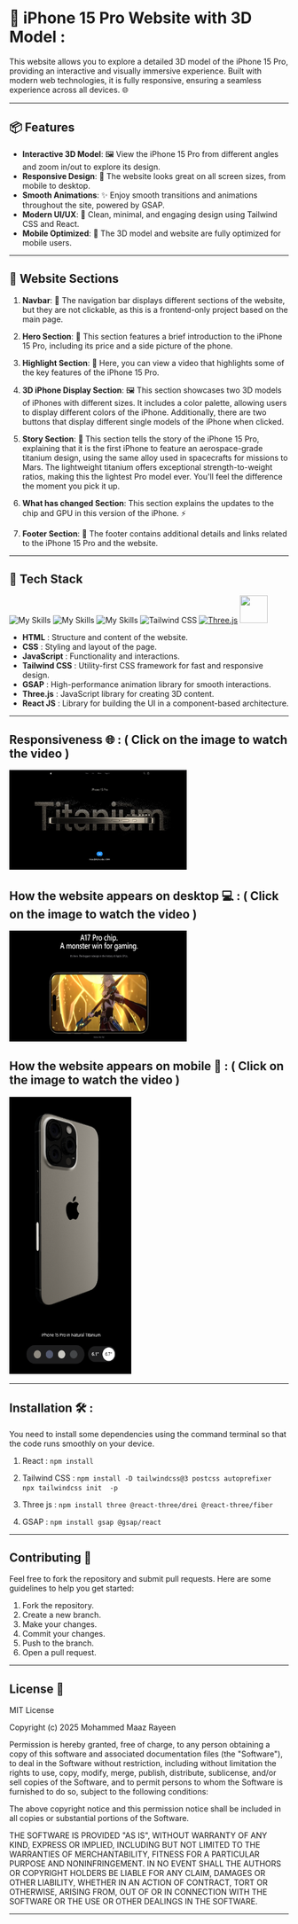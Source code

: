# 📱 iPhone 15 Pro Website with 3D Model :

This website allows you to explore a detailed 3D model of the iPhone 15 Pro, providing an interactive and visually immersive experience. Built with modern web technologies, it is fully responsive, ensuring a seamless experience across all devices. 🌐

---

## 📦 Features

- **Interactive 3D Model**: 🖼️ View the iPhone 15 Pro from different angles and zoom in/out to explore its design.
- **Responsive Design**: 📱 The website looks great on all screen sizes, from mobile to desktop.
- **Smooth Animations**: ✨ Enjoy smooth transitions and animations throughout the site, powered by GSAP.
- **Modern UI/UX**: 🌟 Clean, minimal, and engaging design using Tailwind CSS and React.
- **Mobile Optimized**: 📲 The 3D model and website are fully optimized for mobile users.

---

## 📑 Website Sections

1. **Navbar**: 📍 The navigation bar displays different sections of the website, but they are not clickable, as this is a frontend-only project based on the main page.

2. **Hero Section**: 🌟 This section features a brief introduction to the iPhone 15 Pro, including its price and a side picture of the phone.

3. **Highlight Section**: 🎥 Here, you can view a video that highlights some of the key features of the iPhone 15 Pro.

4. **3D iPhone Display Section**: 🖼️ This section showcases two 3D models of iPhones with different sizes. It includes a color palette, allowing users to display different colors of the iPhone. Additionally, there are two buttons that display different single models of the iPhone when clicked.

5. **Story Section**: 📜 This section tells the story of the iPhone 15 Pro, explaining that it is the first iPhone to feature an aerospace-grade titanium design, using the same alloy used in spacecrafts for missions to Mars. The lightweight titanium offers exceptional strength-to-weight ratios, making this the lightest Pro model ever. You'll feel the difference the moment you pick it up.

6. **What has changed Section**: This section explains the updates to the chip and GPU in this version of the iPhone. ⚡

7. **Footer Section**: 📘 The footer contains additional details and links related to the iPhone 15 Pro and the website.

---

## 🚀 Tech Stack

 ![My Skills](https://skillicons.dev/icons?i=html) ![My Skills](https://skillicons.dev/icons?i=css)  ![My Skills](https://skillicons.dev/icons?i=js) ![Tailwind CSS](https://skillicons.dev/icons?i=tailwind) [![Three.js](https://skillicons.dev/icons?i=threejs)](https://skillicons.dev) <img src="https://github.com/0maaz-01/Alaikoo_PDF_Reader_and_Editor./blob/main/Images/React.png" width="50" height="50"> 


- **HTML** : Structure and content of the website.
- **CSS** :  Styling and layout of the page.
- **JavaScript** :  Functionality and interactions.
- **Tailwind CSS** :  Utility-first CSS framework for fast and responsive design.
- **GSAP** :  High-performance animation library for smooth interactions.
- **Three.js** :  JavaScript library for creating 3D content.
- **React JS** :  Library for building the UI in a component-based architecture.


---

## Responsiveness 🌐 : ( Click on the image to watch the video )
[<img src="https://github.com/0maaz-01/Apple-Website/blob/main/public/Ab.png" alt="Thumbnail" width="320" height="180">](https://youtu.be/wivwzfPWoDg?si=PWw8K3v9ofnPxgFQ)

## How the website appears on desktop 💻 :  ( Click on the image to watch the video )
[<img src="https://github.com/0maaz-01/Apple-Website/blob/main/public/An.png" alt="Thumbnail" width="320" height="200">](https://youtu.be/MeRm6c_OjMs)

## How the website appears on mobile 📱 :  ( Click on the image to watch the video )
[<img src="https://github.com/0maaz-01/Apple-Website/blob/main/public/1.png" alt="Thumbnail" width="220" height="500">](https://youtube.com/shorts/nLpjSAjnsVE?feature=share)

---

## Installation 🛠️ :
You need to install some dependencies using the command terminal so that the code runs smoothly on your device.

1) React :
`npm install `

2) Tailwind CSS :
   `npm install -D tailwindcss@3 postcss autoprefixer`
     
    `npx tailwindcss init  -p`

4) Three js :
   `npm install three @react-three/drei @react-three/fiber`

5) GSAP :
`npm install gsap @gsap/react`

---

## Contributing 🤝

Feel free to fork the repository and submit pull requests. Here are some guidelines to help you get started:

1. Fork the repository.
2. Create a new branch.
3. Make your changes.
4. Commit your changes.
5. Push to the branch.
6. Open a pull request.

---

## License 📜

MIT License

Copyright (c) 2025 Mohammed Maaz Rayeen

Permission is hereby granted, free of charge, to any person obtaining a copy
of this software and associated documentation files (the "Software"), to deal
in the Software without restriction, including without limitation the rights
to use, copy, modify, merge, publish, distribute, sublicense, and/or sell
copies of the Software, and to permit persons to whom the Software is
furnished to do so, subject to the following conditions:

The above copyright notice and this permission notice shall be included in all
copies or substantial portions of the Software.

THE SOFTWARE IS PROVIDED "AS IS", WITHOUT WARRANTY OF ANY KIND, EXPRESS OR
IMPLIED, INCLUDING BUT NOT LIMITED TO THE WARRANTIES OF MERCHANTABILITY,
FITNESS FOR A PARTICULAR PURPOSE AND NONINFRINGEMENT. IN NO EVENT SHALL THE
AUTHORS OR COPYRIGHT HOLDERS BE LIABLE FOR ANY CLAIM, DAMAGES OR OTHER
LIABILITY, WHETHER IN AN ACTION OF CONTRACT, TORT OR OTHERWISE, ARISING FROM,
OUT OF OR IN CONNECTION WITH THE SOFTWARE OR THE USE OR OTHER DEALINGS IN THE
SOFTWARE.

---

